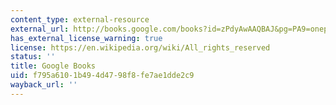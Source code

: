 ```yaml
---
content_type: external-resource
external_url: http://books.google.com/books?id=zPdyAwAAQBAJ&pg=PA9=onepage
has_external_license_warning: true
license: https://en.wikipedia.org/wiki/All_rights_reserved
status: ''
title: Google Books
uid: f795a610-1b49-4d47-98f8-fe7ae1dde2c9
wayback_url: ''
---
```

